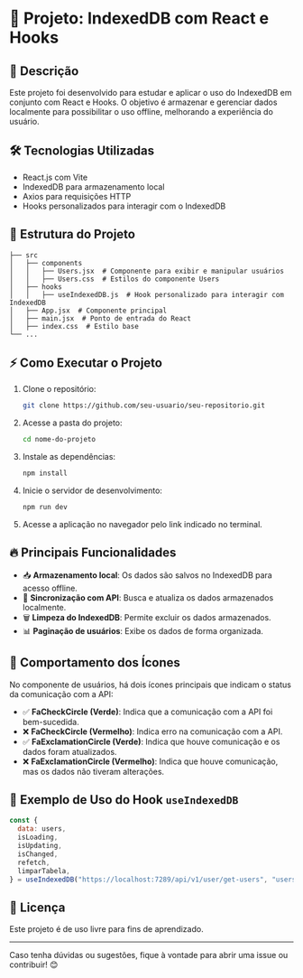 # 🚀 Projeto: IndexedDB com React e Hooks

## 📌 Descrição
Este projeto foi desenvolvido para estudar e aplicar o uso do IndexedDB em conjunto com React e Hooks. O objetivo é armazenar e gerenciar dados localmente para possibilitar o uso offline, melhorando a experiência do usuário.

## 🛠 Tecnologias Utilizadas
- React.js com Vite
- IndexedDB para armazenamento local
- Axios para requisições HTTP
- Hooks personalizados para interagir com o IndexedDB

## 📂 Estrutura do Projeto
```
├── src
│   ├── components
│   │   ├── Users.jsx  # Componente para exibir e manipular usuários
│   │   ├── Users.css  # Estilos do componente Users
│   ├── hooks
│   │   ├── useIndexedDB.js  # Hook personalizado para interagir com IndexedDB
│   ├── App.jsx  # Componente principal
│   ├── main.jsx  # Ponto de entrada do React
│   ├── index.css  # Estilo base
└── ...
```

## ⚡ Como Executar o Projeto
1. Clone o repositório:
   ```bash
   git clone https://github.com/seu-usuario/seu-repositorio.git
   ```
2. Acesse a pasta do projeto:
   ```bash
   cd nome-do-projeto
   ```
3. Instale as dependências:
   ```bash
   npm install
   ```
4. Inicie o servidor de desenvolvimento:
   ```bash
   npm run dev
   ```
5. Acesse a aplicação no navegador pelo link indicado no terminal.

## 🔥 Principais Funcionalidades
- 📥 **Armazenamento local**: Os dados são salvos no IndexedDB para acesso offline.
- 🔄 **Sincronização com API**: Busca e atualiza os dados armazenados localmente.
- 🗑 **Limpeza do IndexedDB**: Permite excluir os dados armazenados.
- 📊 **Paginação de usuários**: Exibe os dados de forma organizada.

## 🎨 Comportamento dos Ícones
No componente de usuários, há dois ícones principais que indicam o status da comunicação com a API:
- ✅ **FaCheckCircle (Verde)**: Indica que a comunicação com a API foi bem-sucedida.
- ❌ **FaCheckCircle (Vermelho)**: Indica erro na comunicação com a API.
- ✅ **FaExclamationCircle (Verde)**: Indica que houve comunicação e os dados foram atualizados.
- ❌ **FaExclamationCircle (Vermelho)**: Indica que houve comunicação, mas os dados não tiveram alterações.

## 📌 Exemplo de Uso do Hook `useIndexedDB`
```jsx
const {
  data: users,
  isLoading,
  isUpdating,
  isChanged,
  refetch,
  limparTabela,
} = useIndexedDB("https://localhost:7289/api/v1/user/get-users", "users");
```

## 📜 Licença
Este projeto é de uso livre para fins de aprendizado.

---

Caso tenha dúvidas ou sugestões, fique à vontade para abrir uma issue ou contribuir! 😊

